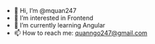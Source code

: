- 👋 Hi, I’m @mquan247
- 👀 I’m interested in Frontend
- 🌱 I’m currently learning Angular
- 📫 How to reach me: quanngo247@gmail.com


